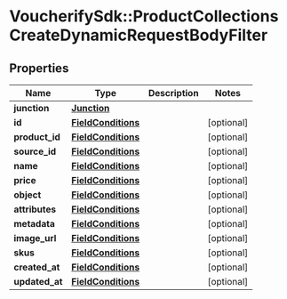 # VoucherifySdk::ProductCollectionsCreateDynamicRequestBodyFilter

## Properties

| Name | Type | Description | Notes |
| ---- | ---- | ----------- | ----- |
| **junction** | [**Junction**](Junction.md) |  |  |
| **id** | [**FieldConditions**](FieldConditions.md) |  | [optional] |
| **product_id** | [**FieldConditions**](FieldConditions.md) |  | [optional] |
| **source_id** | [**FieldConditions**](FieldConditions.md) |  | [optional] |
| **name** | [**FieldConditions**](FieldConditions.md) |  | [optional] |
| **price** | [**FieldConditions**](FieldConditions.md) |  | [optional] |
| **object** | [**FieldConditions**](FieldConditions.md) |  | [optional] |
| **attributes** | [**FieldConditions**](FieldConditions.md) |  | [optional] |
| **metadata** | [**FieldConditions**](FieldConditions.md) |  | [optional] |
| **image_url** | [**FieldConditions**](FieldConditions.md) |  | [optional] |
| **skus** | [**FieldConditions**](FieldConditions.md) |  | [optional] |
| **created_at** | [**FieldConditions**](FieldConditions.md) |  | [optional] |
| **updated_at** | [**FieldConditions**](FieldConditions.md) |  | [optional] |

